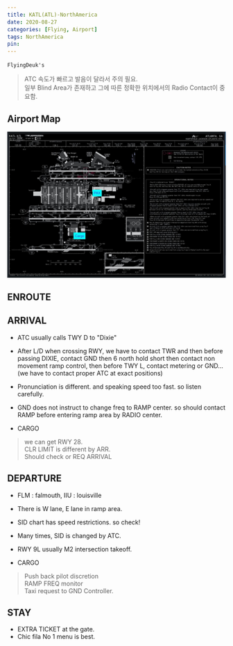 ```yaml
---
title: KATL(ATL)-NorthAmerica
date: 2020-08-27
categories: [Flying, Airport]
tags: NorthAmerica
pin:
---
```

`FlyingDeuk's`
>ATC 속도가 빠르고 발음이 달라서 주의 필요. <br>
일부 Blind Area가 존재하고 그에 따른 정확한 위치에서의 Radio Contact이 중요함.

## Airport Map
![atl](/img/flying/airport/atl_ap.jpg)

## ENROUTE


## ARRIVAL
- ATC usually calls TWY D to "Dixie"
- After L/D when crossing RWY, we have to contact TWR and then
 before passing DIXIE, contact GND then
 6 north hold short then contact non movement ramp control, then
 before TWY L, contact metering or GND...
 (we have to contact proper ATC at exact positions)
- Pronunciation is different. and speaking speed too fast. so listen carefully.
- GND does not instruct to change freq to RAMP center. so should contact RAMP before entering ramp area by RADIO center.

- CARGO
>we can get RWY 28.<br>
CLR LIMIT is different by ARR.<br>
Should check or REQ ARRIVAL




## DEPARTURE
- FLM : falmouth, IIU : louisville
- There is W lane, E lane in ramp area.
- SID chart has speed restrictions. so check!
- Many times, SID is changed by ATC.
- RWY 9L usually M2 intersection takeoff.

- CARGO
>Push back pilot discretion <br>
RAMP FREQ monitor<br>
Taxi request to GND Controller.

## STAY
- EXTRA TICKET at the gate.
- Chic fila No 1 menu is best.
